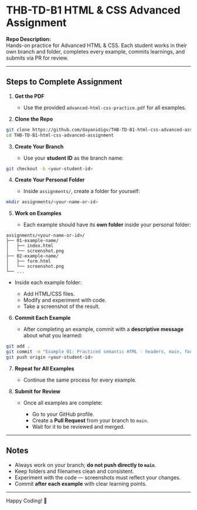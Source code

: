
# THB-TD-B1 HTML & CSS Advanced Assignment

**Repo Description:**  
Hands-on practice for Advanced HTML & CSS. Each student works in their own branch and folder, completes every example, commits learnings, and submits via PR for review.

---

## Steps to Complete Assignment

1. **Get the PDF**
   - Use the provided `advanced-html-css-practice.pdf` for all examples.

2. **Clone the Repo**

```bash
git clone https://github.com/dayanidigv/THB-TD-B1-html-css-advanced-assignment.git
cd THB-TD-B1-html-css-advanced-assignment
````

3. **Create Your Branch**

   * Use your **student ID** as the branch name:

```bash
git checkout -b <your-student-id>
```

4. **Create Your Personal Folder**

   * Inside `assignments/`, create a folder for yourself:

```bash
mkdir assignments/<your-name-or-id>
```

5. **Work on Examples**

   * Each example should have its **own folder** inside your personal folder:

```
assignments/<your-name-or-id>/
├── 01-example-name/
│   ├── index.html
│   └── screenshot.png
├── 02-example-name/
│   ├── form.html
│   └── screenshot.png
└── ...
```

* Inside each example folder:

  * Add HTML/CSS files.
  * Modify and experiment with code.
  * Take a screenshot of the result.

6. **Commit Each Example**

   * After completing an example, commit with a **descriptive message** about what you learned:

```bash
git add .
git commit -m "Example 01: Practiced semantic HTML - headers, main, footer"
git push origin <your-student-id>
```

7. **Repeat for All Examples**

   * Continue the same process for every example.

8. **Submit for Review**

   * Once all examples are complete:

     * Go to your GitHub profile.
     * Create a **Pull Request** from your branch to `main`.
     * Wait for it to be reviewed and merged.

---

## Notes

* Always work on your branch; **do not push directly to `main`**.
* Keep folders and filenames clean and consistent.
* Experiment with the code — screenshots must reflect your changes.
* Commit **after each example** with clear learning points.

---

Happy Coding! 🚀
